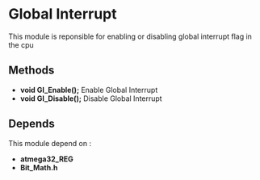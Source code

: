 # Global Interrupt
This module is reponsible for enabling or disabling global interrupt flag in the cpu 
## Methods 
- **void GI_Enable();**     Enable Global Interrupt
- **void GI_Disable();**    Disable Global Interrupt
## Depends 
This module depend on :
* **atmega32_REG** 
* **Bit_Math.h** 

